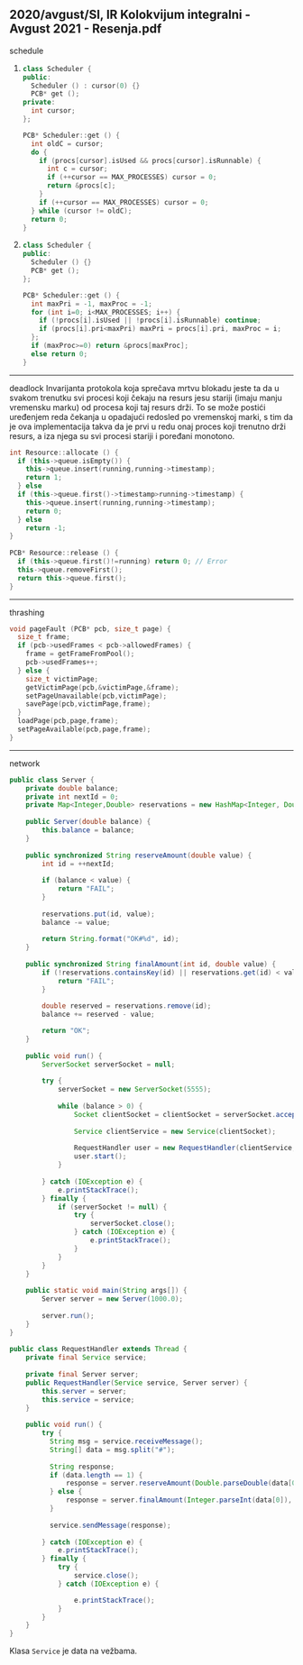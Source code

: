 2020/avgust/SI, IR Kolokvijum integralni - Avgust 2021 - Resenja.pdf
--------------------------------------------------------------------------------
schedule
1. ```cpp
   class Scheduler { 
   public: 
     Scheduler () : cursor(0) {} 
     PCB* get (); 
   private: 
     int cursor; 
   }; 

   PCB* Scheduler::get () { 
     int oldC = cursor; 
     do { 
       if (procs[cursor].isUsed && procs[cursor].isRunnable) { 
         int c = cursor; 
         if (++cursor == MAX_PROCESSES) cursor = 0; 
         return &procs[c]; 
       } 
       if (++cursor == MAX_PROCESSES) cursor = 0; 
     } while (cursor != oldC); 
     return 0;   
   }
   ```
2. ```cpp
   class Scheduler { 
   public: 
     Scheduler () {} 
     PCB* get (); 
   }; 

   PCB* Scheduler::get () { 
     int maxPri = -1, maxProc = -1; 
     for (int i=0; i<MAX_PROCESSES; i++) { 
       if (!procs[i].isUsed || !procs[i].isRunnable) continue; 
       if (procs[i].pri<maxPri) maxPri = procs[i].pri, maxProc = i; 
     }; 
     if (maxProc>=0) return &procs[maxProc]; 
     else return 0;   
   }
   ```

--------------------------------------------------------------------------------
deadlock
Invarijanta protokola koja sprečava mrtvu blokadu jeste ta da u svakom 
trenutku svi procesi koji čekaju na resurs jesu stariji (imaju manju vremensku marku) od 
procesa koji taj resurs drži. To se može postići uređenjem reda čekanja u opadajući redosled 
po vremenskoj marki, s tim da je ova implementacija takva da je prvi u redu onaj proces koji 
trenutno drži resurs, a iza njega su svi procesi stariji i poređani monotono. 
```cpp
int Resource::allocate () { 
  if (this->queue.isEmpty()) { 
    this->queue.insert(running,running->timestamp); 
    return 1; 
  } else 
  if (this->queue.first()->timestamp>running->timestamp) { 
    this->queue.insert(running,running->timestamp); 
    return 0; 
  } else 
    return -1; 
}
 
PCB* Resource::release () { 
  if (this->queue.first()!=running) return 0; // Error 
  this->queue.removeFirst(); 
  return this->queue.first(); 
}
```

--------------------------------------------------------------------------------
thrashing
```cpp
void pageFault (PCB* pcb, size_t page) { 
  size_t frame; 
  if (pcb->usedFrames < pcb->allowedFrames) { 
    frame = getFrameFromPool(); 
    pcb->usedFrames++; 
  } else { 
    size_t victimPage; 
    getVictimPage(pcb,&victimPage,&frame); 
    setPageUnavailable(pcb,victimPage); 
    savePage(pcb,victimPage,frame); 
  }   
  loadPage(pcb,page,frame); 
  setPageAvailable(pcb,page,frame); 
}
```

--------------------------------------------------------------------------------
network
```java
public class Server { 
    private double balance; 
    private int nextId = 0; 
    private Map<Integer,Double> reservations = new HashMap<Integer, Double>(); 
 
    public Server(double balance) { 
        this.balance = balance; 
    } 
 
    public synchronized String reserveAmount(double value) { 
        int id = ++nextId; 
 
        if (balance < value) { 
            return "FAIL"; 
        } 
 
        reservations.put(id, value); 
        balance -= value; 
 
        return String.format("OK#%d", id); 
    } 
 
    public synchronized String finalAmount(int id, double value) { 
        if (!reservations.containsKey(id) || reservations.get(id) < value) { 
            return "FAIL"; 
        } 
 
        double reserved = reservations.remove(id); 
        balance += reserved - value; 

        return "OK"; 
    } 
 
    public void run() { 
        ServerSocket serverSocket = null; 
 
        try { 
            serverSocket = new ServerSocket(5555); 
 
            while (balance > 0) { 
                Socket clientSocket = clientSocket = serverSocket.accept(); 
 
                Service clientService = new Service(clientSocket); 
 
                RequestHandler user = new RequestHandler(clientService, this); 
                user.start(); 
            } 
 
        } catch (IOException e) { 
            e.printStackTrace(); 
        } finally { 
            if (serverSocket != null) { 
                try { 
                    serverSocket.close(); 
                } catch (IOException e) { 
                    e.printStackTrace(); 
                } 
            } 
        } 
    } 
 
    public static void main(String args[]) { 
        Server server = new Server(1000.0); 
 
        server.run(); 
    } 
} 
 
public class RequestHandler extends Thread { 
    private final Service service; 
 
    private final Server server; 
    public RequestHandler(Service service, Server server) { 
        this.server = server; 
        this.service = service; 
    } 
 
    public void run() { 
        try { 
          String msg = service.receiveMessage(); 
          String[] data = msg.split("#"); 
 
          String response; 
          if (data.length == 1) { 
              response = server.reserveAmount(Double.parseDouble(data[0])); 
          } else { 
              response = server.finalAmount(Integer.parseInt(data[0]), Double.parseDouble(data[1]));
          } 
 
          service.sendMessage(response); 
 
        } catch (IOException e) { 
            e.printStackTrace(); 
        } finally { 
            try { 
                service.close(); 
            } catch (IOException e) { 

                e.printStackTrace(); 
            } 
        } 
    } 
} 
```
Klasa `Service` je data na vežbama.
